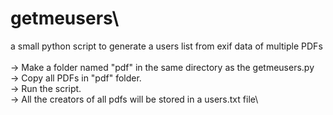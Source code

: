 # getmeusers\
a small python script to generate a users list from exif data of multiple PDFs\
\
-> Make a folder named "pdf" in the same directory as the getmeusers.py\
-> Copy all PDFs in "pdf" folder.\
-> Run the script.\
-> All the creators of all pdfs will be stored in a users.txt file\


